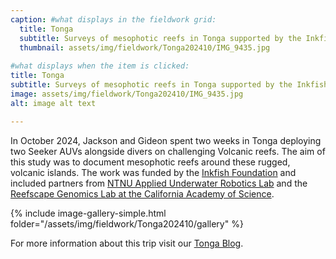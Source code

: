 ```yaml
---
caption: #what displays in the fieldwork grid:
  title: Tonga
  subtitle: Surveys of mesophotic reefs in Tonga supported by the Inkfish Foundation 2024/10
  thumbnail: assets/img/fieldwork/Tonga202410/IMG_9435.jpg
  
#what displays when the item is clicked:
title: Tonga
subtitle: Surveys of mesophotic reefs in Tonga supported by the Inkfish Foundation 2024/10
image: assets/img/fieldwork/Tonga202410/IMG_9435.jpg
alt: image alt text

---
```

In October 2024, Jackson and Gideon spent two weeks in Tonga deploying two Seeker AUVs alongside divers on challenging Volcanic reefs.  The aim of this study was to document mesophotic reefs around these rugged, volcanic islands.  The work was funded by the [Inkfish Foundation](https://www.instagram.com/inkfishexpeditions/?hl=en) and included partners from [NTNU Applied Underwater Robotics Lab](https://www.ntnu.edu/web/aur-lab/aur-lab) and the [Reefscape Genomics Lab at the California Academy of Science](https://www.reefscapegenomics.com/).

{% include image-gallery-simple.html folder="/assets/img/fieldwork/Tonga202410/gallery" %}

For more information about this trip visit our [Tonga Blog](https://sites.google.com/view/tongaleg2).
